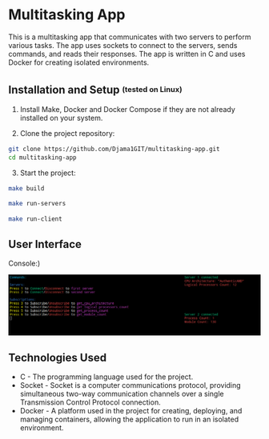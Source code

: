 # Multitasking App

This is a multitasking app that communicates with two servers to perform various tasks. The app uses sockets to connect to the servers, sends commands, and reads their responses. The app is written in C and uses Docker for creating isolated environments.

## Installation and Setup <sup><sub>(tested on Linux)</sub></sup>

1. Install Make, Docker and Docker Compose if they are not already installed on your system.

2. Clone the project repository:

```bash
git clone https://github.com/Djama1GIT/multitasking-app.git
cd multitasking-app
```
3. Start the project:

```bash
make build
```

```bash
make run-servers
```

```bash
make run-client
```

## User Interface

Console:)

![User Interface](screenshots/image.png)

## Technologies Used

- C - The programming language used for the project.
- Socket - Socket is a computer communications protocol, providing simultaneous two-way communication channels over a single Transmission Control Protocol connection.
- Docker - A platform used in the project for creating, deploying, and managing containers, allowing the application to run in an isolated environment.
